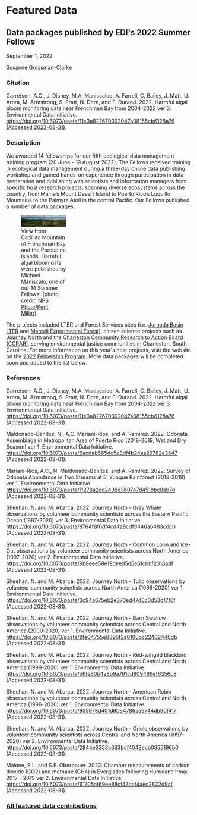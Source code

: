 # Featured Data

## Data packages published by EDI's 2022 Summer Fellows

September 1, 2022

Susanne Grossman-Clarke


### Citation

Garretson, A.C., J. Disney, M.A. Maniscalco, A. Farrell, C. Bailey, J. Matt, U. Arora, M. Armstrong, S. Pratt, N. Dorn, and F. Durand. 2022. Harmful algal bloom monitoring data near Frenchman Bay from 2004-2022 ver 3. Environmental Data Initiative. [https://doi.org/10.6073/pasta/11e3a827670392047a08155cb6128a76 (Accessed 2022-08-31)](https://doi.org/10.6073/pasta/11e3a827670392047a08155cb6128a76).

### Description

We awarded 14 fellowships for our fifth ecological data management training program (20 June - 19 August 2022). The Fellows received training in ecological data management during a three-day online data publishing workshop and gained hands-on experience through participation in data preparation and publishing with scientists and information managers from specific host research projects, spanning diverse ecosystems across the country, from Maine’s Mount Desert Island to Puerto Rico’s Luquillo Mountains to the Palmyra Atoll in the central Pacific. Our Fellows published a number of data packages.

<div class="figure_featured" style="width: 40%;">
    <figure>
       <img src="/static/images/featured_data/frenchman_bay_nps_small.jpg" alt="Frenchman Bay Maine"/>
       <figcaption class="figure-caption">View from Cadillac Mountain of Frenchman Bay and the Porcupine Islands. Harmful algal bloom data were published by Michael Maniscalo, one of our 14 Summer Fellows.  (photo credit: <a href="https://www.nps.gov/media/photo/view.htm?id=00d5bd2d-0905-4b46-96f9-791b6377f51c">NPS Photo/Kent Miller</a>).</figcaption>
    </figure>
</div>

The projects included LTER and Forest Services sites (i.e. [Jornada Basin LTER](https://lter.jornada.nmsu.edu/) and [Marcell Experimental Forest](https://www.nrs.fs.fed.us/ef/marcell/)), citizen science projects such as [Journey North](https://journeynorth.org/) and the [Charleston Community Research to Action Board (CCRAB)](https://www.facebook.com/CCRABSC/), serving environmental justice communities in Charleston, South Carolina. For more information on this year's host projects, visit the website on the [2022 Fellowship Program](/support/fellowship-2022). More data packages will be completed soon and added to the list below.

### References

Garretson, A.C., J. Disney, M.A. Maniscalco, A. Farrell, C. Bailey, J. Matt, U. Arora, M. Armstrong, S. Pratt, N. Dorn, and F. Durand. 2022. Harmful algal bloom monitoring data near Frenchman Bay from 2004-2022 ver 3. Environmental Data Initiative. https://doi.org/10.6073/pasta/11e3a827670392047a08155cb6128a76 (Accessed 2022-08-31).

Maldonado-Benítez, N., A.C. Mariani-Rios, and A. Ramírez. 2022. Odonata Assemblage in Metropolitan Area of Puerto Rico (2018-2019, Wet and Dry Season) ver 1. Environmental Data Initiative. https://doi.org/10.6073/pasta/6acdab665dc5e8df4b24aa29782e3647 (Accessed 2022-09-01).

Mariani-Rios, A.C., N. Maldonado-Benítez, and A. Ramírez. 2022. Survey of Odonata Abundance in Two Streams at El Yunque Rainforest (2018-2019) ver 1. Environmental Data Initiative. https://doi.org/10.6073/pasta/1f278a2cd2496c3b0747d4518bc8ab7d (Accessed 2022-08-31).

Sheehan, N. and M. Abarca. 2022. Journey North - Gray Whale observations by volunteer community scientists across the Eastern Pacific Ocean (1997-2020) ver 3. Environmental Data Initiative. https://doi.org/10.6073/pasta/9764f8f6df4cd4a8cdf9440a6483cdc0 (Accessed 2022-08-31).

Sheehan, N. and M. Abarca. 2022. Journey North - Common Loon and Ice-Out observations by volunteer community scientists across North America (1997-2020) ver 2. Environmental Data Initiative. https://doi.org/10.6073/pasta/9b8eee58e19deed5d5e6fcbbf2318adf (Accessed 2022-08-31).

Sheehan, N. and M. Abarca. 2022. Journey North - Tulip observations by volunteer community scientists across North America (1996-2020) ver 1. Environmental Data Initiative. https://doi.org/10.6073/pasta/3c94a675eb2e870ed47d0c0d53df7f0f (Accessed 2022-08-31).

Sheehan, N. and M. Abarca. 2022. Journey North - Barn Swallow observations by volunteer community scientists across Central and North America (2000-2020) ver 1. Environmental Data Initiative. https://doi.org/10.6073/pasta/8fe04755e8895f2a0100bc22402440db (Accessed 2022-08-31).

Sheehan, N. and M. Abarca. 2022. Journey North - Red-winged blackbird observations by volunteer community scientists across Central and North America (1999-2020) ver 1. Environmental Data Initiative. https://doi.org/10.6073/pasta/b6fe30b4a8b9a761cd809469ef6356c8 (Accessed 2022-08-31).

Sheehan, N. and M. Abarca. 2022. Journey North - American Robin observations by volunteer community scientists across Central and North America (1996-2020) ver 1. Environmental Data Initiative. https://doi.org/10.6073/pasta/935978d401d9b947865a9744db90f417 (Accessed 2022-08-31).

Sheehan, N. and M. Abarca. 2022. Journey North - Oriole observations by volunteer community scientists across Central and North America (1997-2020) ver 2. Environmental Data Initiative. https://doi.org/10.6073/pasta/2844e3353c633bcf4043ecb0955196b0 (Accessed 2022-08-31).

Malone, S.L. and S.F. Oberbauer. 2022. Chamber measurements of carbon dioxide (CO2) and methane (CH4) in Everglades following Hurricane Irma: 2017 - 2019 ver 2. Environmental Data Initiative. https://doi.org/10.6073/pasta/61705af69ee88cf47baf4aed2822d9af (Accessed 2022-08-31).

### [All featured data contributions](/templates/featured/featured-grid)
